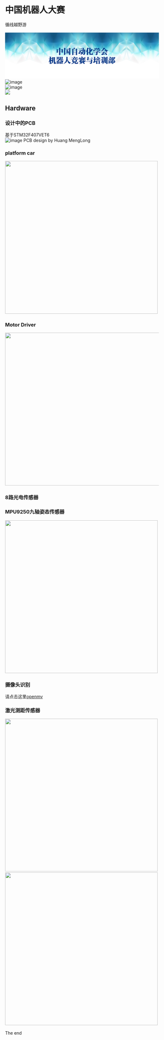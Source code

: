 # 中国机器人大赛
循线越野游
<br>
<br>
![image](https://github.com/TDA-2030/ECUT_RoboCup/blob/master/pictures/9026bb55659340182541cf9d4f15cd1c.jpg)<br>
![image](http://sme.njust.edu.cn/_upload/article/images/41/59/48cb6bb7413f9b919078ee0a95c3/55db6393-88db-4786-a218-7316953eccd9.jpg)<br>
![image](http://www.ecit.cn/_upload/article/images/03/ff/16a4cfe043a7bb4c8144640f3937/cfc13b25-f0cb-4766-a966-2ca1c9d6d330.jpg)<br>
![](http://www.ecit.cn/_upload/article/images/3e/b7/6349fe424feb8b74d9a067dd8085/90bd6274-61c7-4733-975c-030277ecd367.jpg)

## Hardware
### 设计中的PCB
基于STM32F407VET6 <br>
![image](https://raw.githubusercontent.com/TDA-2030/Track-car/master/resource/pcb.png)
PCB design by Huang MengLong <br>

### platform car
<img src="https://img.alicdn.com/imgextra/i2/33107920/TB2kydtapXXXXX0XpXXXXXXXXXX_!!33107920.jpg" width="500" height="500"/>

### Motor Driver
<img src="https://gd3.alicdn.com/imgextra/i3/1021319581/T2SpozXghbXXXXXXXX_!!1021319581.jpg" width="600" height="500"/>

### 8路光电传感器

### MPU9250九轴姿态传感器
<img src="https://gd2.alicdn.com/imgextra/i2/2658592015/TB25h.RXzqhSKJjSspnXXc79XXa_!!2658592015.jpg" width="500" height="500"/>

### 摄像头识别
请点击这里[openmv](http://docs.openmv.io/openmvcam/tutorial/index.html)

### 激光测距传感器
<img src="https://gd3.alicdn.com/imgextra/i3/2658592015/TB2qt2QcmfD8KJjSszhXXbIJFXa_!!2658592015.jpg" width="500" height="500"/>
<img src="https://gd1.alicdn.com/imgextra/i1/2658592015/TB2w5jDccbI8KJjy1zdXXbe1VXa_!!2658592015.jpg" width="500" height="500"/>

The end
